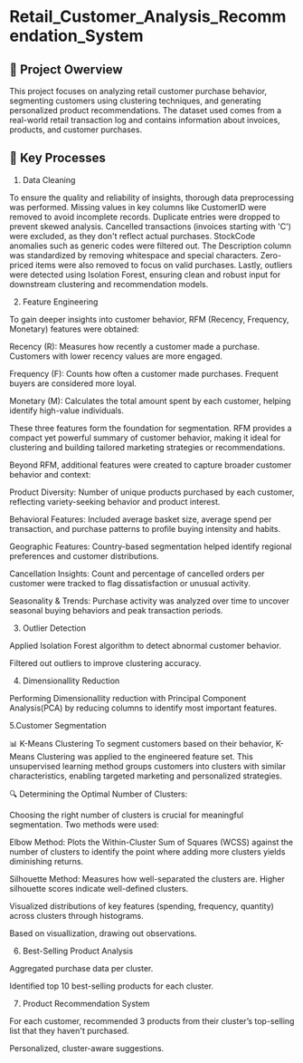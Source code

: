 # Retail_Customer_Analysis_Recommendation_System

## 📘 Project Owerview
This project focuses on analyzing retail customer purchase behavior, segmenting customers using clustering techniques, and generating personalized product recommendations. The dataset used comes from a real-world retail transaction log and contains information about invoices, products, and customer purchases.

## 🔁 Key Processes
1. Data Cleaning

To ensure the quality and reliability of insights, thorough data preprocessing was performed. Missing values in key columns like CustomerID were removed to avoid incomplete records. Duplicate entries were dropped to prevent skewed analysis. Cancelled transactions (invoices starting with 'C') were excluded, as they don't reflect actual purchases. StockCode anomalies such as generic codes were filtered out. The Description column was standardized by removing whitespace and special characters. Zero-priced items were also removed to focus on valid purchases. Lastly, outliers were detected using Isolation Forest, ensuring clean and robust input for downstream clustering and recommendation models.

2. Feature Engineering

To gain deeper insights into customer behavior, RFM (Recency, Frequency, Monetary) features were obtained:

Recency (R): Measures how recently a customer made a purchase. Customers with lower recency values are more engaged.

Frequency (F): Counts how often a customer made purchases. Frequent buyers are considered more loyal.

Monetary (M): Calculates the total amount spent by each customer, helping identify high-value individuals.

These three features form the foundation for segmentation. RFM provides a compact yet powerful summary of customer behavior, making it ideal for clustering and building tailored marketing strategies or recommendations.

Beyond RFM, additional features were created to capture broader customer behavior and context:

Product Diversity: Number of unique products purchased by each customer, reflecting variety-seeking behavior and product interest.

Behavioral Features: Included average basket size, average spend per transaction, and purchase patterns to profile buying intensity and habits.

Geographic Features: Country-based segmentation helped identify regional preferences and customer distributions.

Cancellation Insights: Count and percentage of cancelled orders per customer were tracked to flag dissatisfaction or unusual activity.

Seasonality & Trends: Purchase activity was analyzed over time to uncover seasonal buying behaviors and peak transaction periods.

3. Outlier Detection

Applied Isolation Forest algorithm to detect abnormal customer behavior.

Filtered out outliers to improve clustering accuracy.

4. Dimensionallity Reduction

Performing Dimensionallity reduction with Principal Component Analysis(PCA) by reducing columns to identify most important features.

5.Customer Segmentation

📊 K-Means Clustering
To segment customers based on their behavior, K-Means Clustering was applied to the engineered feature set. This unsupervised learning method groups customers into clusters with similar characteristics, enabling targeted marketing and personalized strategies.

🔍 Determining the Optimal Number of Clusters:

Choosing the right number of clusters is crucial for meaningful segmentation. Two methods were used:

Elbow Method: Plots the Within-Cluster Sum of Squares (WCSS) against the number of clusters to identify the point where adding more clusters yields diminishing returns.

Silhouette Method: Measures how well-separated the clusters are. Higher silhouette scores indicate well-defined clusters.

Visualized distributions of key features (spending, frequency, quantity) across clusters through histograms.

Based on visuallization, drawing out observations.

6. Best-Selling Product Analysis

Aggregated purchase data per cluster.

Identified top 10 best-selling products for each cluster.

7. Product Recommendation System

For each customer, recommended 3 products from their cluster’s top-selling list that they haven't purchased.

Personalized, cluster-aware suggestions.
